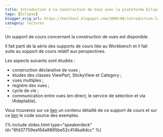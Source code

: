 ```yaml
---
title: Introduction à la construction de Vues avec la plateforme Eclipse
tags: [Eclipse]
blogger_orig_url: https://keulkeul.blogspot.com/2009/08/introduction-la-construction-de-vues.html
category: lectures
---
```


Un support de cours concernant la construction de vues est disponible.

Il fait parti de la série des supports de cours liée au Workbench et il fait suite au support de cours relatif aux perspectives.

Les aspects suivants sont étudiés :

* construction déclarative de vues ;
* études des classes ViewPart, StickyView et Category ;
* vues multiples ;
* registre des vues ;
* cycle de vie ;
* communication entre vues (en direct, le service de sélection et via IAdaptable).

Vous trouverez sur ce [lien](/eclipse/views) un contenu détaillé de ce support de cours et sur ce [lien](/files/views_examples.zip) le code source des exemples.

{% include slides.html type="speakerdeck" id="6fd37759ea164a9895be52c414ba6dcc" %}